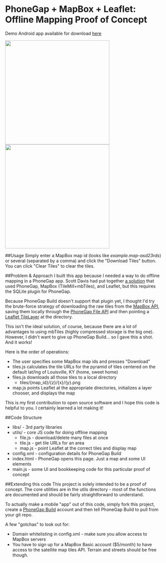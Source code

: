 PhoneGap + MapBox + Leaflet: Offline Mapping Proof of Concept
===============
Demo Android app available for download [here](https://build.phonegap.com/apps/311874/share)

<img style="height:3.5in;margin-right:0.5in;"
src="http://silviaterra.github.com/offline_map_poc/download.png" />
<img style="height:3.5in;"
src="http://silviaterra.github.com/offline_map_poc/main.png" />

##Usage
Simply enter a MapBox map id (looks like *example.map-asd23rds*) or several
(separated by a comma) and click the "Download Tiles" button.  You can click
"Clear Tiles" to clear the tiles.

##Problem & Approach
I built this app because I needed a way to do offline mapping in a PhoneGap app.
Scott Davis had put together [a solution](http://geospatialscott.blogspot.com/2012/04/phonegap-leaflet-tilemill-offline.html)
that used PhoneGap, MapBox (TileMill+mbTiles), and Leaflet, but this requires the
SQLite plugin for PhoneGap.  

Because PhoneGap Build doesn't support that plugin yet, I thought I'd
try the brute-force strategy of downloading the raw tiles from the
[MapBox API](http://mapbox.com/developers/api/), saving them locally
through the [PhoneGap File API](http://docs.phonegap.com/en/2.3.0/cordova_file_file.md.html#File)
and then pointing a [Leaflet TileLayer](http://leafletjs.com/reference.html#tilelayer)
at the directory.

This isn't the ideal solution, of course, because there are a lot of advantages
to using mbTiles (highly compressed storage is the big one).  However, I
didn't want to give up PhoneGap Build... so I gave this a shot.  And it works!

Here is the order of operations:

 * The user specifies some MapBox map ids and presses "Download"
 * tiles.js calculates the tile URLs for the pyramid of tiles
 centered on the default lat/lng of Louisville, KY (home, sweet home)
 * files.js downloads all those tiles to a local directory
    * tiles/{map_id}/{z}/{x}/{y}.png
 * map.js points Leaflet at the appropriate directories, initializes a layer
    chooser, and displays the map
    
This is my first contribution to open source software and I hope this code is
helpful to you.  I certainly learned a lot making it!

##Code Structure
 * libs/ - 3rd party libraries
 * utils/ - core JS code for doing offline mapping
    * file.js - download/delete many files at once
    * tile.js - get tile URLs for an area
    * map.js - point Leaflet at the correct tiles and display map
 * config.xml - configuration details for PhoneGap Build
 * index.html - PhoneGap opens this page.  Just a map and some UI elements
 * main.js - some UI and bookkeeping code for this particular proof of concept
 

##Extending this code
This project is solely intended to be a proof of concept.  The core utilities
are in the utils directory - most of the functions are documented and should
be fairly straightforward to understand.

To actually make a mobile "app" out of this code, simply fork this project,
create a [PhoneGap Build](http://build.phonegap.com/) account and then
tell PhoneGap Build to pull from your git repo.  

A few "gotchas" to look out for:

 * Domain whitelisting in config.xml - make sure you allow access to MapBox servers
 * You have to sign up for a MapBox Basic account ($5/month) to have access to the
   satellite map tiles API.  Terrain and streets should be free though.
